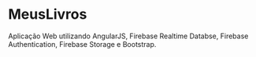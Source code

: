 # MeusLivros
Aplicação Web utilizando AngularJS, Firebase Realtime Databse, Firebase Authentication, Firebase Storage e Bootstrap.
